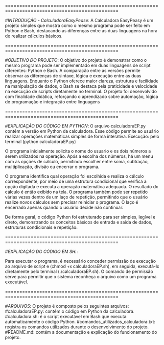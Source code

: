 ==============================================================================================

#*INTRODUÇÃO - CalculadoraEasyPease*:
A Calculadora EasyPeasy é um projeto simples que mostra como o mesmo programa pode ser feito em Python e Bash, destacando as diferenças entre as duas linguagens na hora de realizar cálculos básicos.

==============================================================================================

#*OBJETIVO DO PROJETO*:
O objetivo do projeto é demonstrar como o mesmo programa pode ser implementado em duas linguagens de script diferentes: Python e Bash. A comparação entre as versões permite observar as diferenças de sintaxe, lógica e execução entre as duas linguagens.
Enquanto o Python oferece maior clareza, estrutura e facilidade na manipulação de dados, o Bash se destaca pela praticidade e velocidade na execução de scripts diretamente no terminal. O projeto foi desenvolvido com finalidade didática, reforçando o aprendizado sobre automação, lógica de programação e integração entre linguagens

==============================================================================================

#*EXPLICAÇÃO DO CÓDIGO EM PYTHON*: 
O arquivo calculadoraEP.py contém a versão em Python da calculadora. Esse código permite ao usuário realizar operações matemáticas simples de forma interativa.
Execução: pelo terminal (python calculadoraEP.py)

O programa inicialmente solicita o nome do usuario e os dois números a serem utilizados na operação. Após a escolha dos números, há um menu com as opções de cálculo, permitindo escolher entre soma, subtração, multiplicação, divisão ou encerrar o programa. 

O programa identifica qual operação foi escolhida e realiza o cálculo correspondente, por meio de uma estrutura condicional que verifica a opção digitada e executa a operação matemática adequada. O resultado do cálculo é então exibido na tela. O programa também pode ser repetido várias vezes dentro de um laço de repetição, permitindo que o usuário realize novos cálculos sem precisar reiniciar o programa. O laço é encerrado apenas quando o usuário decide não continuar.

De forma geral, o código Python foi estruturado para ser simples, legível e direto, demonstrando os conceitos básicos de entrada e saída de dados, estruturas condicionais e repetição.

==============================================================================================

#*EXPLICAÇÃO DO CÓDIGO EM SH.*: 

Para executar o programa, é necessário conceder permissão de execução ao arquivo de script e (chmod +x calculadoraEP.sh), em seguida, executá-lo diretamente pelo terminal (./calculadoraEP.sh). O comando de permissão serve para permitir que o sistema reconheça o arquivo como um programa executável. 

==============================================================================================

#*ARQUIVOS*: 
O projeto é composto pelos seguintes arquivos:
#calculadoraEP.py: contém o código em Python da calculadora.
#calculadora.sh: é o script executável em Bash que executa automaticamente o código Python.
#comandos_utilizados_calculadora.txt: registra os comandos utilizados durante o desenvolvimento do projeto.
#README.md: contém a documentação e explicação do funcionamento do projeto.
